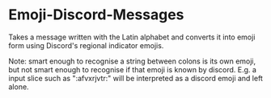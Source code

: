 # Emoji-Discord-Messages
Takes a message written with the Latin alphabet and converts it into emoji form using Discord's regional indicator emojis.

Note: smart enough to recognise a string between colons is its own emoji, but not smart enough to recognise if that emoji is known by discord. E.g. a input slice such as ":afvxrjvtr:" will be interpreted as a discord emoji and left alone.